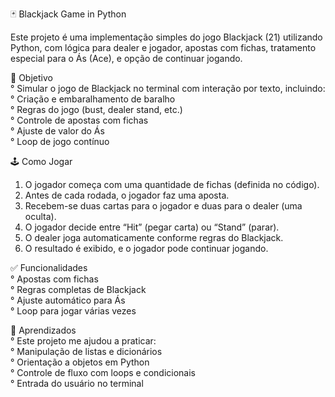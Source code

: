 🃏 Blackjack Game in Python  

Este projeto é uma implementação simples do jogo Blackjack (21) utilizando Python, com lógica para dealer e jogador, apostas com fichas, tratamento especial para o Ás (Ace), e opção de continuar jogando.  

🎯 Objetivo  
° Simular o jogo de Blackjack no terminal com interação por texto, incluindo:  
° Criação e embaralhamento de baralho  
° Regras do jogo (bust, dealer stand, etc.)  
° Controle de apostas com fichas  
° Ajuste de valor do Ás  
° Loop de jogo contínuo  

🕹️ Como Jogar
1. O jogador começa com uma quantidade de fichas (definida no código).  
2. Antes de cada rodada, o jogador faz uma aposta.  
3. Recebem-se duas cartas para o jogador e duas para o dealer (uma oculta).  
4. O jogador decide entre “Hit” (pegar carta) ou “Stand” (parar).  
5. O dealer joga automaticamente conforme regras do Blackjack.  
6. O resultado é exibido, e o jogador pode continuar jogando.
  
✅ Funcionalidades  
° Apostas com fichas  
° Regras completas de Blackjack  
° Ajuste automático para Ás  
° Loop para jogar várias vezes  

📌 Aprendizados  
° Este projeto me ajudou a praticar:  
° Manipulação de listas e dicionários  
° Orientação a objetos em Python  
° Controle de fluxo com loops e condicionais  
° Entrada do usuário no terminal  




